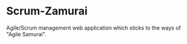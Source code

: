 Scrum-Zamurai
=============

Agile/Scrum management web application which sticks to the ways of "Agile Samurai".